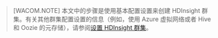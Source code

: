 
> [WACOM.NOTE] 本文中的步骤是使用基本配置设置来创建 HDInsight 群集。有关其他群集配置设置的信息（例如，使用 Azure 虚拟网络或者 Hive 和 Oozie 的元存储），请参阅[设置 HDInsight 群集](http://azure.microsoft.com/zh-cn/documentation/articles/hdinsight-provision-clusters)。

<!--HONumber=41-->
